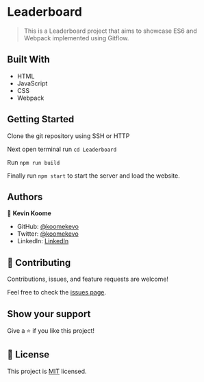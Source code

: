 # Leaderboard

> This is a Leaderboard project that aims to showcase ES6 and Webpack implemented using Gitflow.

## Built With

- HTML
- JavaScript
- CSS
- Webpack

## Getting Started

Clone the git repository using SSH or HTTP

Next open terminal run `cd Leaderboard`

Run `npm run build`

Finally run `npm start` to start the server and load the website.

## Authors

👤 **Kevin Koome**

- GitHub: [@koomekevo](https://github.com/koomekevo)
- Twitter: [@koomekevo](https://twitter.com/koomekevo)
- LinkedIn: [LinkedIn](https://ke.linkedin.com/in/kevin-koome-aab84186)

## 🤝 Contributing

Contributions, issues, and feature requests are welcome!

Feel free to check the [issues page](../../issues/).

## Show your support

Give a ⭐️ if you like this project!

## 📝 License

This project is [MIT](./MIT.md) licensed.